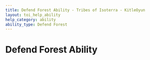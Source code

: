 ```yaml
---
title: Defend Forest Ability - Tribes of Isoterra - KitleOyun
layout: toi_help_ability
help_category: ability
ability_type: Defend Forest
---
```


<h1 class="h1">Defend Forest Ability</h1>
